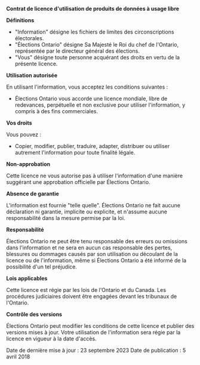 ﻿**Contrat de licence d'utilisation de produits de données à usage libre**

**Définitions**

* "Information" désigne les fichiers de limites des circonscriptions électorales.
* "Élections Ontario" désigne Sa Majesté le Roi du chef de l'Ontario, représentée par le directeur général des élections.
* "Vous" désigne toute personne acquérant des droits en vertu de la présente licence.

**Utilisation autorisée**

En utilisant l'information, vous acceptez les conditions suivantes :

* Élections Ontario vous accorde une licence mondiale, libre de redevances, perpétuelle et non exclusive pour utiliser l'information, y compris à des fins commerciales.

**Vos droits**

Vous pouvez :

* Copier, modifier, publier, traduire, adapter, distribuer ou utiliser autrement l'information pour toute finalité légale.

**Non-approbation**

Cette licence ne vous autorise pas à utiliser l'information d'une manière suggérant une approbation officielle par Élections Ontario.

**Absence de garantie**

L'information est fournie "telle quelle". Élections Ontario ne fait aucune déclaration ni garantie, implicite ou explicite, et n'assume aucune responsabilité dans la mesure permise par la loi.

**Responsabilité**

Élections Ontario ne peut être tenu responsable des erreurs ou omissions dans l'information et ne sera en aucun cas responsable des pertes, blessures ou dommages causés par son utilisation ou découlant de la licence ou de l'information, même si Élections Ontario a été informé de la possibilité d'un tel préjudice.

**Lois applicables**

Cette licence est régie par les lois de l'Ontario et du Canada. Les procédures judiciaires doivent être engagées devant les tribunaux de l'Ontario.

**Contrôle des versions**

Élections Ontario peut modifier les conditions de cette licence et publier des versions mises à jour. Votre utilisation de l'information sera régie par la licence en vigueur à la date d'accès.

Date de dernière mise à jour : 23 septembre 2023
Date de publication : 5 avril 2018

